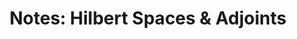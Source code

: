 ---
tags: [math]
title: "Notes: Hilbert Spaces & Adjoints"

published: true
datePublished: 2019-08-05

url: /notes/hilbert-spaces_5aug19.pdf
priority: low
summary:  TODO
---